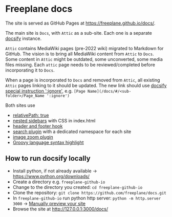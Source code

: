 # Freeplane docs

The site is served as GitHub Pages at https://freeplane.github.io/docs/.

The main site is `Docs`, with `Attic` as a sub-site.
Each one is a separate [docsify](https://docsify.js.org/#/?id=docsify) instance.

`Attic` contains MediaWiki pages (pre-2022 wiki) migrated to Markdown for GitHub.
The vision is to bring all MediaWiki content from `Attic` to `Docs`.
Some content in `Attic` might be outdated, some unconverted, some media files missing.
Each `attic` page needs to be reviewed/completed before incorporating it to `Docs`.

When a page is incorporated to `Docs` and removed from `Attic`, all existing `Attic` pages linking to it should be updated.
The new link should use [docsify special instruction ':ignore'](https://docsify.js.org/#/helpers?id=ignore-to-compile-link), e.g. `[Page Name](/docs/#/<sub-folder>/Page_Name ':ignore')`

Both sites use 
* [relativePath: true](https://docsify.js.org/#/configuration?id=relativepath)
* [nested sidebars](https://docsify.js.org/#/more-pages?id=nested-sidebars) with CSS in index.html
* [header and footer hook](https://docsify.js.org/#/write-a-plugin?id=example)
* [search plugin](https://docsify.js.org/#/plugins?id=full-text-search) with a dedicated namespace for each site
* [image zoom plugin](https://docsify.js.org/#/plugins?id=zoom-image)
* [Groovy language syntax highlight](https://docsify.js.org/#/language-highlight)

## How to run docsify locally 

* Install python, if not already available → https://www.python.org/downloads/
* Create a directory e.g. `freeplane-github-io`
* Change to the directory you created: `cd freeplane-github-io`
* Clone the repository: `git clone https://github.com/freeplane/docs.git`
* In `freeplane-github-io` run python http server: `python -m http.server 3000` → [Manually preview your site](https://docsify.js.org/#/quickstart?id=manually-preview-your-site)
* Browse the site at http://127.0.0.1:3000/docs/
